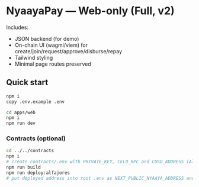 # NyaayaPay — Web-only (Full, v2)

Includes:
- JSON backend (for demo)  
- On-chain UI (wagmi/viem) for create/join/request/approve/disburse/repay  
- Tailwind styling  
- Minimal page routes preserved

## Quick start
```bash
npm i
copy .env.example .env

cd apps/web
npm i
npm run dev
```
### Contracts (optional)
```bash
cd ../../contracts
npm i
# create contracts/.env with PRIVATE_KEY, CELO_RPC and CUSD_ADDRESS (Alfajores)
npm run build
npm run deploy:alfajores
# put deployed address into root .env as NEXT_PUBLIC_NYAAYA_ADDRESS and restart web
```
